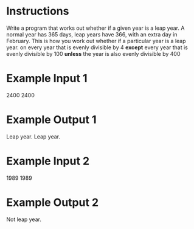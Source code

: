 # Instructions
Write a program that works out whether if a given year is a leap year. A normal year has 365 days, leap years have 366, with an extra day in February.
This is how you work out whether if a particular year is a leap year.
on every year that is evenly divisible by 4 **except** every year that is evenly divisible by 100 **unless** the year is also evenly divisible by 400
# Example Input 1
2400
2400
# Example Output 1
Leap year.
Leap year.
# Example Input 2
1989
1989
# Example Output 2
Not leap year.
